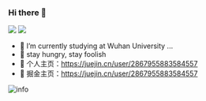 ### Hi there 👋
![](https://visitor-badge.glitch.me/badge?page_id=weivwang.readme)
[![](https://img.shields.io/badge/macOS-Hackintosh-292e33?style=flat-square&logo=apple&logoColor=ffffff)](https://www.tonymacx86.com/)

 - 🔭 I’m currently studying at Wuhan University ...
 - 👯 stay hungry, stay foolish
 - 💬 个人主页：https://juejin.cn/user/2867955883584557
 - 🤔 掘金主页：https://juejin.cn/user/2867955883584557

![info](https://github-readme-stats.vercel.app/api?username=weivwang&show_icons=true&count_private=true&hide=prs&theme=chartreuse-dark )
<!--
**weivwang/weivwang** is a ✨ _special_ ✨ repository because its `README.md` (this file) appears on your GitHub profile.

Here are some ideas to get you started:


-  I’m looking to collaborate on ...
- 🤔 I’m looking for help with ...
- 💬 Ask me about ...
- 📫 How to reach me: ...
- 😄 Pronouns: ...

-->
